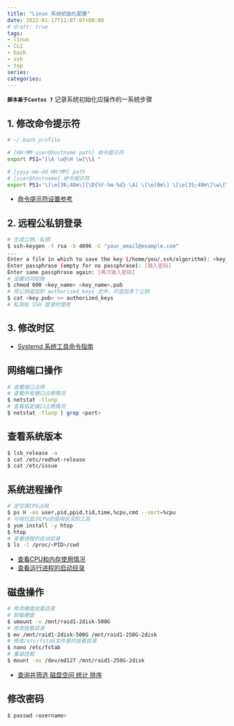 ```yaml
---
title: "Linux 系统初始化配置"
date: 2022-01-17T11:07:07+08:00
# draft: true
tags: 
- linux
- CLI
- bash
- ssh
- top
series:
categories:
---
```


**`脚本基于Centos 7`**
记录系统初始化应操作的一系统步骤

## 1. 修改命令提示符
```bash
# ~/.bash_profile

# [HH:MM user@hostname path] 命令提示符
export PS1="[\A \u@\H \w]\\$ "

# [yyyy-mm-dd HH:MM] path
# [user@hostname] 命令提示符
export PS1='\[\e[36;40m\][\D{%Y-%m-%d} \A] \[\e[0m\] \[\e[35;40m\]\w\[\e[0m\]\n\[\e[33;40m\][\u@\H]\[\e[0m\] \\$ '
```
- [命令提示符设置参考](https://www.linuxidc.com/Linux/2017-10/147438.htm)

## 2. 远程公私钥登录
```bash
# 生成公钥、私钥
$ ssh-keygen -t rsa -b 4096 -C "your_email@example.com"
...
Enter a file in which to save the key (/home/you/.ssh/algorithm): <key_name>
Enter passphrase (empty for no passphrase): [输入密码]
Enter same passphrase again: [再次输入密码]
# 设置访问权限
$ chmod 600 <key_name> <key_name>.pub
# 将公钥追加到 authorized_keys 文件，可追加多个公钥
$ cat <key.pub> >> authorized_keys
# 私钥在 SSH 登录时使用
```

## 3. 修改时区
- [Systemd 系统工具命令指南](content/posts/Linux/Systmed.md#修改服务器时区)

## 网络端口操作
```bash
# 查看端口占用
# 查看所有端口占用情况
$ netstat -tlunp
# 查看指定端口占用情况
$ netstat -tlunp | grep <port>
```

## 查看系统版本
```bash
$ lsb_release -a
$ cat /etc/redhat-release
$ cat /etc/issue
```

## 系统进程操作
```bash
# 定位高CPU占用
$ ps H -eo user,pid,ppid,tid,time,%cpu,cmd --sort=%cpu
# 可视化显示CPU的使用状况的工具
$ yum install -y htop
$ htop
# 查看进程的启动目录
$ ls -l /proc/<PID>/cwd
```
- [查看CPU和内存使用情况](https://www.cnblogs.com/xd502djj/archive/2011/03/01/1968041.html)
- [查看运行进程的启动目录](https://blog.csdn.net/CHEndorid/article/details/105775330)

## 磁盘操作
```bash
# 修改硬盘挂载目录
# 卸载硬盘
$ umount -v /mnt/raid1-2disk-500G
# 修改挂载目录
$ mv /mnt/raid1-2disk-500G /mnt/raid1-250G-2disk
# 修改/etc/fstab文件里的挂载目录
$ nano /etc/fstab
# 重装挂载
$ mount -av /dev/md127 /mnt/raid1-250G-2disk
```
- [查询并筛选 磁盘空间 统计 排序](https://blog.csdn.net/u013030100/article/details/79564378)

## 修改密码
```bash
$ passwd <username>
```
